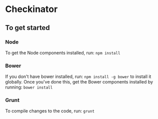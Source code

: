 # Checkinator
## To get started
### Node
To get the Node components installed, run:
` npm install `

### Bower
If you don't have bower installed, run: 
` npm install -g bower ` to install it globally. Once you've done this, get the Bower components installed by running:
` bower install `

### Grunt
To compile changes to the code, run:
` grunt `